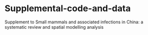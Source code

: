 # Supplemental-code-and-data
Supplement to Small mammals and associated infections in China: a systematic review and spatial modelling analysis

